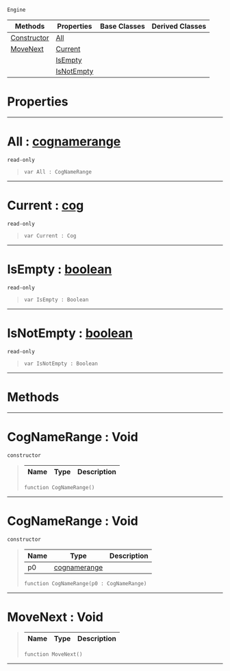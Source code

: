  `Engine`

|Methods|Properties|Base Classes|Derived Classes|
|---|---|---|---|
|[ Constructor](https://github.com/PlasmaEngine/PlasmaDocs/blob/master/code_reference/class_reference/cognamerange.markdown#cognamerange-void)|[ All](https://github.com/PlasmaEngine/PlasmaDocs/blob/master/code_reference/class_reference/cognamerange.markdown#all-plasma-engine-document)| | |
|[ MoveNext](https://github.com/PlasmaEngine/PlasmaDocs/blob/master/code_reference/class_reference/cognamerange.markdown#movenext-void)|[ Current](https://github.com/PlasmaEngine/PlasmaDocs/blob/master/code_reference/class_reference/cognamerange.markdown#current-plasma-engine-docu)| | |
| |[ IsEmpty](https://github.com/PlasmaEngine/PlasmaDocs/blob/master/code_reference/class_reference/cognamerange.markdown#isempty-plasma-engine-docu)| | |
| |[ IsNotEmpty](https://github.com/PlasmaEngine/PlasmaDocs/blob/master/code_reference/class_reference/cognamerange.markdown#isnotempty-plasma-engine-d)| | |


 #  Properties


---  
 #  All : [cognamerange](https://github.com/PlasmaEngine/PlasmaDocs/blob/master/code_reference/class_reference/cognamerange.markdown)

 `read-only`

> 
> ``` lang=cpp, name=Lightning
> var All : CogNameRange


---  
 #  Current : [cog](https://github.com/PlasmaEngine/PlasmaDocs/blob/master/code_reference/class_reference/cog.markdown)

 `read-only`

> 
> ``` lang=cpp, name=Lightning
> var Current : Cog


---  
 #  IsEmpty : [boolean](https://github.com/PlasmaEngine/PlasmaDocs/blob/master/code_reference/lightning_base_types/boolean.markdown)

 `read-only`

> 
> ``` lang=cpp, name=Lightning
> var IsEmpty : Boolean


---  
 #  IsNotEmpty : [boolean](https://github.com/PlasmaEngine/PlasmaDocs/blob/master/code_reference/lightning_base_types/boolean.markdown)

 `read-only`

> 
> ``` lang=cpp, name=Lightning
> var IsNotEmpty : Boolean


---  
 #  Methods


---  
 #  CogNameRange : Void

 `constructor`

> 
> |Name|Type|Description|
> |---|---|---|
> ``` lang=cpp, name=Lightning
> function CogNameRange()
> ``` 


---  
 #  CogNameRange : Void

 `constructor`

> 
> |Name|Type|Description|
> |---|---|---|
> |p0|[cognamerange](https://github.com/PlasmaEngine/PlasmaDocs/blob/master/code_reference/class_reference/cognamerange.markdown)| |
> ``` lang=cpp, name=Lightning
> function CogNameRange(p0 : CogNameRange)
> ``` 


---  
 #  MoveNext : Void

> 
> |Name|Type|Description|
> |---|---|---|
> ``` lang=cpp, name=Lightning
> function MoveNext()
> ``` 


---  
 

 
